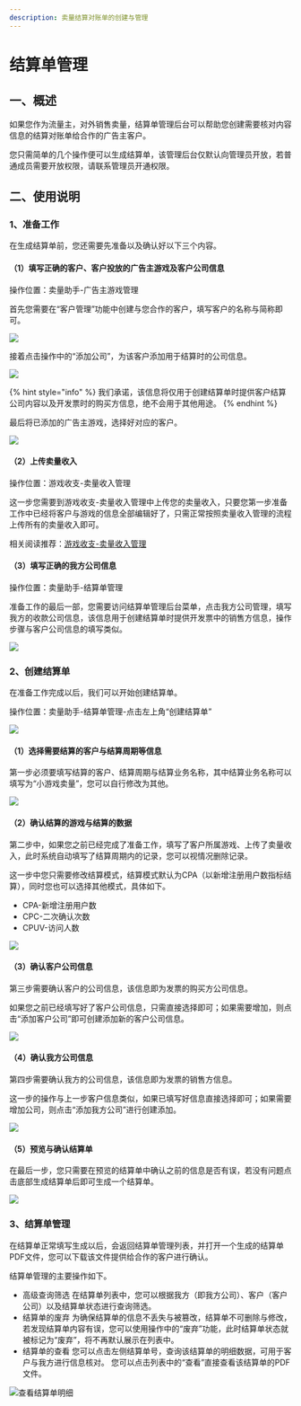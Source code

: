 ```yaml
---
description: 卖量结算对账单的创建与管理
---
```


# 结算单管理

## 一、概述

如果您作为流量主，对外销售卖量，结算单管理后台可以帮助您创建需要核对内容信息的结算对账单给合作的广告主客户。

您只需简单的几个操作便可以生成结算单，该管理后台仅默认向管理员开放，若普通成员需要开放权限，请联系管理员开通权限。

## 二、使用说明

### 1、准备工作

在生成结算单前，您还需要先准备以及确认好以下三个内容。

#### （1）填写正确的客户、客户投放的广告主游戏及客户公司信息

操作位置：卖量助手-广告主游戏管理

首先您需要在“客户管理”功能中创建与您合作的客户，填写客户的名称与简称即可。

![](../../.gitbook/assets/image%20%28224%29.png)

接着点击操作中的“添加公司”，为该客户添加用于结算时的公司信息。

![](../../.gitbook/assets/image%20%28199%29.png)

{% hint style="info" %}
我们承诺，该信息将仅用于创建结算单时提供客户结算公司内容以及开发票时的购买方信息，绝不会用于其他用途。
{% endhint %}

最后将已添加的广告主游戏，选择好对应的客户。

![](../../.gitbook/assets/image%20%28155%29.png)

#### （2）上传卖量收入

操作位置：游戏收支-卖量收入管理

这一步您需要到游戏收支-卖量收入管理中上传您的卖量收入，只要您第一步准备工作中已经将客户与游戏的信息全部编辑好了，只需正常按照卖量收入管理的流程上传所有的卖量收入即可。

相关阅读推荐：[游戏收支-卖量收入管理](../../general-function/revenue/flow-income-management.md)

#### （3）填写正确的我方公司信息

操作位置：卖量助手-结算单管理

准备工作的最后一部，您需要访问结算单管理后台菜单，点击我方公司管理，填写我方的收款公司信息，该信息用于创建结算单时提供开发票中的销售方信息，操作步骤与客户公司信息的填写类似。

![](../../.gitbook/assets/image%20%2891%29.png)

### 2、创建结算单

在准备工作完成以后，我们可以开始创建结算单。

操作位置：卖量助手-结算单管理-点击左上角“创建结算单”

![](../../.gitbook/assets/image%20%2890%29.png)

#### （1）选择需要结算的客户与结算周期等信息

第一步必须要填写结算的客户、结算周期与结算业务名称，其中结算业务名称可以填写为“小游戏卖量”，您可以自行修改为其他。

![](../../.gitbook/assets/image%20%2830%29.png)

#### （2）确认结算的游戏与结算的数据

第二步中，如果您之前已经完成了准备工作，填写了客户所属游戏、上传了卖量收入，此时系统自动填写了结算周期内的记录，您可以视情况删除记录。

这一步中您只需要修改结算模式，结算模式默认为CPA（以新增注册用户数指标结算），同时您也可以选择其他模式，具体如下。

* CPA-新增注册用户数
* CPC-二次确认次数
* CPUV-访问人数

![](../../.gitbook/assets/image%20%28198%29.png)

#### （3）确认客户公司信息

第三步需要确认客户的公司信息，该信息即为发票的购买方公司信息。

如果您之前已经填写好了客户公司信息，只需直接选择即可；如果需要增加，则点击“添加客户公司”即可创建添加新的客户公司信息。

![](../../.gitbook/assets/image%20%28119%29.png)

#### （4）确认我方公司信息

第四步需要确认我方的公司信息，该信息即为发票的销售方信息。

这一步的操作与上一步客户信息类似，如果已填写好信息直接选择即可；如果需要增加公司，则点击“添加我方公司”进行创建添加。

![](../../.gitbook/assets/image%20%2837%29.png)

#### （5）预览与确认结算单

在最后一步，您只需要在预览的结算单中确认之前的信息是否有误，若没有问题点击底部生成结算单后即可生成一个结算单。

![](../../.gitbook/assets/image%20%28103%29.png)

### 3、结算单管理

在结算单正常填写生成以后，会返回结算单管理列表，并打开一个生成的结算单PDF文件，您可以下载该文件提供给合作的客户进行确认。

结算单管理的主要操作如下。

* 高级查询筛选 在结算单列表中，您可以根据我方（即我方公司）、客户（客户公司）以及结算单状态进行查询筛选。
* 结算单的废弃 为确保结算单的信息不丢失与被篡改，结算单不可删除与修改，若发现结算单内容有误，您可以使用操作中的“废弃”功能，此时结算单状态就被标记为“废弃”，将不再默认展示在列表中。
* 结算单的查看 您可以点击左侧结算单号，查询该结算单的明细数据，可用于客户与我方进行信息核对。 您可以点击列表中的“查看”直接查看该结算单的PDF文件。

![&#x67E5;&#x770B;&#x7ED3;&#x7B97;&#x5355;&#x660E;&#x7EC6;](../../.gitbook/assets/image%20%28169%29.png)

